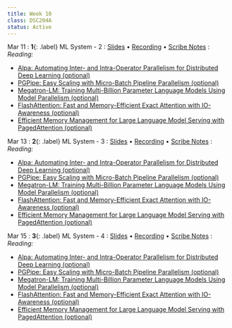 ```yaml
---
title: Week 10
class: DSC204A
status: Active
---
```


Mar 11
: **1**{: .label} ML System - 2
  : [Slides](assets/slides/22_ml-system-2.pdf) &#8226; [Recording]() &#8226; [Scribe Notes](#)
: *Reading:*
* [Alpa: Automating Inter- and Intra-Operator Parallelism for Distributed Deep Learning (optional)](https://arxiv.org/pdf/2201.12023.pdf)
* [PGPipe: Easy Scaling with Micro-Batch Pipeline Parallelism (optional)](https://arxiv.org/pdf/1811.06965.pdf)
* [Megatron-LM: Training Multi-Billion Parameter Language Models Using Model Parallelism (optional)](https://arxiv.org/pdf/1909.08053.pdf)
* [FlashAttention: Fast and Memory-Efficient Exact Attention with IO-Awareness (optional)](https://arxiv.org/pdf/2205.14135.pdf)
* [Efficient Memory Management for Large Language Model Serving with PagedAttention (optional)](https://arxiv.org/pdf/2309.06180.pdf)




Mar 13
: **2**{: .label} ML System - 3
  : [Slides](assets/slides/23_ml-system-3.pdf) &#8226; [Recording](#) &#8226; [Scribe Notes](#)
: *Reading:* 
* [Alpa: Automating Inter- and Intra-Operator Parallelism for Distributed Deep Learning (optional)](https://arxiv.org/pdf/2201.12023.pdf)
* [PGPipe: Easy Scaling with Micro-Batch Pipeline Parallelism (optional)](https://arxiv.org/pdf/1811.06965.pdf)
* [Megatron-LM: Training Multi-Billion Parameter Language Models Using Model Parallelism (optional)](https://arxiv.org/pdf/1909.08053.pdf)
* [FlashAttention: Fast and Memory-Efficient Exact Attention with IO-Awareness (optional)](https://arxiv.org/pdf/2205.14135.pdf)
* [Efficient Memory Management for Large Language Model Serving with PagedAttention (optional)](https://arxiv.org/pdf/2309.06180.pdf)




Mar 15
: **3**{: .label} ML System - 4
  : [Slides](#) &#8226; [Recording]() &#8226; [Scribe Notes](#)
: *Reading:* 
* [Alpa: Automating Inter- and Intra-Operator Parallelism for Distributed Deep Learning (optional)](https://arxiv.org/pdf/2201.12023.pdf)
* [PGPipe: Easy Scaling with Micro-Batch Pipeline Parallelism (optional)](https://arxiv.org/pdf/1811.06965.pdf)
* [Megatron-LM: Training Multi-Billion Parameter Language Models Using Model Parallelism (optional)](https://arxiv.org/pdf/1909.08053.pdf)
* [FlashAttention: Fast and Memory-Efficient Exact Attention with IO-Awareness (optional)](https://arxiv.org/pdf/2205.14135.pdf)
* [Efficient Memory Management for Large Language Model Serving with PagedAttention (optional)](https://arxiv.org/pdf/2309.06180.pdf)

